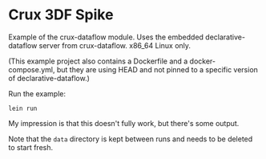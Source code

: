 # Crux 3DF Spike

Example of the crux-dataflow module. Uses the embedded
declarative-dataflow server from crux-dataflow. x86_64 Linux only.

(This example project also contains a Dockerfile and a
docker-compose.yml, but they are using HEAD and not pinned to a
specific version of declarative-dataflow.)

Run the example:

```
lein run
```

My impression is that this doesn't fully work, but there's some
output.

Note that the `data` directory is kept between runs and needs to be
deleted to start fresh.
